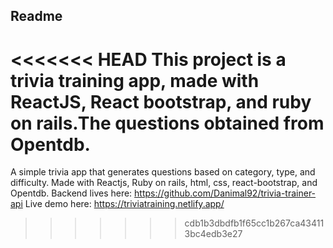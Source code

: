 ## Readme

<<<<<<< HEAD
This project is a trivia training app, made with ReactJS, React bootstrap, and ruby on rails.The questions obtained from Opentdb.
=======
A simple trivia app that generates questions based on category, type, and difficulty. Made with Reactjs, Ruby on rails, html, css, react-bootstrap, and Opentdb.
Backend lives here: https://github.com/Danimal92/trivia-trainer-api
Live demo here: https://triviatraining.netlify.app/
>>>>>>> cdb1b3dbdfb1f65cc1b267ca434113bc4edb3e27
